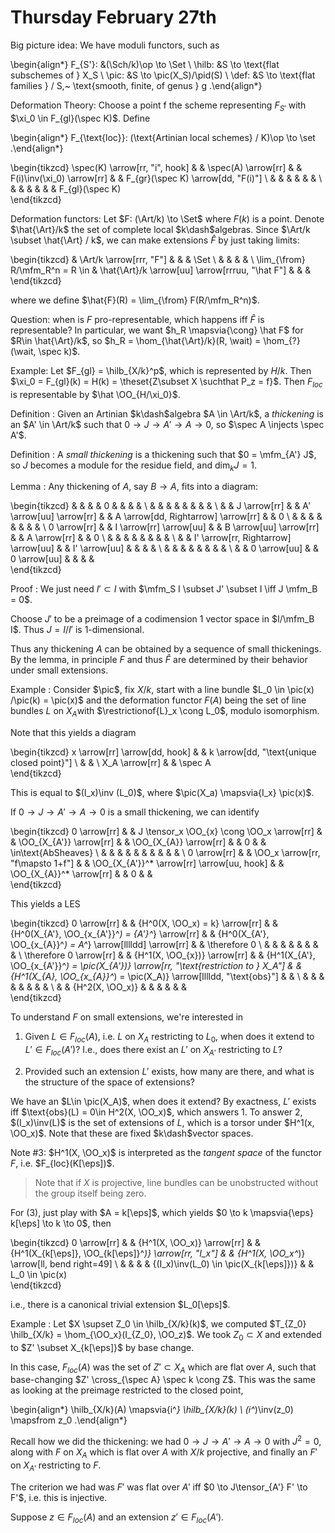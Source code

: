 # Thursday February 27th

Big picture idea:
We have moduli functors, such as

\begin{align*}
F_{S'}: &(\Sch/k)\op \to \Set \\
\hilb: &S \to \text{flat subschemes of } X_S \\
\pic: &S \to \pic(X_S)/\pid(S) \\
\def: &S \to \text{flat families } / S,~ \text{smooth, finite, of genus } g
.\end{align*}


Deformation Theory:
Choose a point f the scheme representing $F_{S'}$ with $\xi_0 \in F_{gl}(\spec K)$.
Define 

\begin{align*}
F_{\text{loc}}: (\text{Artinian local schemes} / K)\op \to \set
.\end{align*}

\begin{tikzcd}
\spec(K) \arrow[rr, "i", hook] &  & \spec(A) \arrow[rr] &  & F(i)\inv(\xi_0) \arrow[rr] &  & F_{gr}(\spec K) \arrow[dd, "F(i)"] \\
                               &  &                     &  &                            &  &                                    \\
                               &  &                     &  &                            &  & F_{gl}(\spec K)                   
\end{tikzcd}

Deformation functors:
Let $F: (\Art/k) \to \Set$ where $F(k)$ is a point.
Denote $\hat{\Art}/k$ the set of complete local $k\dash$algebras.
Since $\Art/k \subset \hat{\Art} / k$, we can make extensions $\hat F$ by just taking limits:

\begin{tikzcd}
                                & \Art/k \arrow[rrr, "F"]                         &  &  & \Set \\
                                &                                                 &  &  &      \\
\lim_{\from} R/\mfm_R^n = R \in & \hat{\Art}/k \arrow[uu] \arrow[rrruu, "\hat F"] &  &  &     
\end{tikzcd}

where we define $\hat{F}(R) = \lim_{\from} F(R/\mfm_R^n)$.

Question: when is $F$ pro-representable, which happens iff $\hat F$ is representable?
In particular, we want $h_R \mapsvia{\cong} \hat F$ for $R\in \hat{\Art}/k$, so $h_R = \hom_{\hat{\Art}/k}(R, \wait) = \hom_{?}(\wait, \spec k)$.

Example:
Let $F_{gl} = \hilb_{X/k}^p$, which is represented by $H/k$.
Then $\xi_0 = F_{gl}(k) = H(k) = \theset{Z\subset X \suchthat P_z = f}$.
Then $F_{loc}$ is representable by $\hat \OO_{H/\xi_0}$.

Definition
: Given an Artinian $k\dash$algebra $A \in \Art/k$, a *thickening* is an $A' \in \Art/k$ such that $0 \to J \to A' \to A \to 0$, so $\spec A \injects \spec A'$.

Definition
: A *small thickening* is a thickening such that $0 = \mfm_{A'} J$, so $J$ becomes a module for the residue field, and $\dim_k J = 1$.

Lemma
: Any thickening of $A$, say $B\to A$, fits into a diagram:

  \begin{tikzcd}
              &  &                                      &  & 0                        &  &                                     &  &   \\
              &  &                                      &  &                          &  &                                     &  &   \\
              &  & J \arrow[rr]                         &  & A' \arrow[uu] \arrow[rr] &  & A \arrow[dd, Rightarrow] \arrow[rr] &  & 0 \\
              &  &                                      &  &                          &  &                                     &  &   \\
  0 \arrow[rr] &  & I \arrow[rr] \arrow[uu]              &  & B \arrow[uu] \arrow[rr]  &  & A \arrow[rr]                        &  & 0 \\
              &  &                                      &  &                          &  &                                     &  &   \\
              &  & I' \arrow[rr, Rightarrow] \arrow[uu] &  & I' \arrow[uu]            &  &                                     &  &   \\
              &  &                                      &  &                          &  &                                     &  &   \\
              &  & 0 \arrow[uu]                         &  & 0 \arrow[uu]             &  &                                     &  &  
  \end{tikzcd}

Proof
: We just need $I' \subset I$ with $\mfm_S I \subset J' \subset I \iff J \mfm_B = 0$.

  Choose $J'$ to be a preimage of a codimension 1 vector space in $I/\mfm_B I$.
  Thus $J = I/I'$ is 1-dimensional.

Thus any thickening $A$ can be obtained by a sequence of small thickenings.
By the lemma, in principle $F$ and thus $\hat{F}$ are determined by their behavior under small extensions.


Example
: Consider $\pic$, fix $X/k$, start with a line bundle $L_0 \in \pic(x) /\pic(k) = \pic(x)$ and the deformation functor $F(A)$ being the set of line bundles $L$ on $X_A$with $\restrictionof{L}_x \cong L_0$, modulo isomorphism.

  Note that this yields a diagram
  
  \begin{tikzcd}
  x \arrow[rr] \arrow[dd, hook] &  & k \arrow[dd, "\text{unique closed point}"] \\
                                &  &                                            \\
  X_A \arrow[rr]                &  & \spec A                                   
  \end{tikzcd}


  This is equal to $(I_x)\inv (L_0)$, where $\pic(X_a) \mapsvia{I_x} \pic(x)$.

  If $0 \to J \to A' \to A \to 0$ is a small thickening, we can identify

  \begin{tikzcd}
  0 \arrow[rr] &  & J \tensor_x \OO_{x} \cong \OO_x \arrow[rr] &  & \OO_{X_{A'}} \arrow[rr]                    &  & \OO_{X_{A}} \arrow[rr]   &  & 0 &  & \in\text{AbSheaves} \\
              &  &                                            &  &                                            &  &                          &  &   &  &                     \\
  0 \arrow[rr] &  & \OO_x \arrow[rr, "f\mapsto 1+f"]                           &  & \OO_{X_{A'}}^* \arrow[rr] \arrow[uu, hook] &  & \OO_{X_{A}}^* \arrow[rr] &  & 0 &  &                    
  \end{tikzcd}


  This yields a LES

  \begin{tikzcd}
  0 \arrow[rr]            &  & {H^0(X, \OO_x) = k} \arrow[rr] &  & {H^0(X_{A'}, \OO_{x_{A'}}^*) = {A'}^*} \arrow[rr]                                     &  & {H^0(X_{A'}, \OO_{x_{A}}^*) = A^*} \arrow[lllldd] \arrow[rr]         &  & \therefore 0 \\
                          &  &                                &  &                                                                                       &  &                                                                      &  &              \\
  \therefore 0 \arrow[rr] &  & {H^1(X, \OO_{x})} \arrow[rr]   &  & {H^1(X_{A'}, \OO_{x_{A'}}^*) = \pic(X_{A'})} \arrow[rr, "\text{restriction to } X_A"] &  & {H^1(X_{A}, \OO_{x_{A}}^*) = \pic(X_A)} \arrow[lllldd, "\text{obs}"] &  &              \\
                          &  &                                &  &                                                                                       &  &                                                                      &  &              \\
                          &  & {H^2(X, \OO_x)}                &  &                                                                                       &  &                                                                      &  &             
  \end{tikzcd}

  To understand $F$ on small extensions, we're interested in

  1. Given $L \in F_{loc}(A)$, i.e. $L$ on $X_A$ restricting to $L_0$, when does it extend to $L' \in F_{loc}(A')$?
    I.e., does there exist an $L'$ on $X_{A'}$ restricting to $L$?

  2. Provided such an extension $L'$ exists, how many are there, and what is the structure of the space of extensions?

  We have an $L\in \pic(X_A)$, when does it extend?
  By exactness, $L'$ exists iff $\text{obs}(L) = 0\in H^2(X, \OO_x)$, which answers 1.
  To answer 2, $(I_x)\inv(L)$ is the set of extensions of $L$, which is a torsor under $H^1(x, \OO_x)$. 
  Note that these are fixed $k\dash$vector spaces.

Note #3: $H^1(X, \OO_x)$ is interpreted as the *tangent space* of the functor $F$, i.e. $F_{loc}(K[\eps])$.

> Note that if $X$ is projective, line bundles can be unobstructed without the group itself being zero.


For (3), just play with $A = k[\eps]$, which yields $0 \to k \mapsvia{\eps} k[\eps] \to k \to 0$, then 

\begin{tikzcd}
0 \arrow[rr] &  & {H^1(X, \OO_x)} \arrow[rr] &  & {H^1(X_{k[\eps]}, \OO_{k[\eps]}^*)} \arrow[rr, "I_x"] &  & {H^1(X, \OO_x^*)} \arrow[ll, bend right=49] \\
             &  &                            &  & {(I_x)\inv(L_0) \in \pic(X_{k[\eps]})}                &  & L_0 \in \pic(x)                            
\end{tikzcd}

i.e., there is a canonical trivial extension $L_0[\eps]$.

Example
: Let $X \supset Z_0 \in \hilb_{X/k}(k)$, we computed $T_{Z_0} \hilb_{X/k} =  \hom_{\OO_x}(I_{Z_0}, \OO_z)$.
  We took $Z_0 \subset X$ and extended to $Z' \subset X_{k[\eps]}$ by base change.

  In this case, $F_{loc}(A)$ was the set of $Z'\subset X_A$ which are flat over $A$, such that base-changing $Z' \cross_{\spec A} \spec k \cong Z$.
  This was the same as looking at the preimage restricted to the closed point,

  \begin{align*}
  \hilb_{X/k}(A) \mapsvia{i^*} \hilb_{X/k}(k) \\
  (i^*)\inv(z_0) \mapsfrom z_0
  .\end{align*}

  Recall how we did the thickening: we had
  $0 \to J \to A' \to A \to 0$ with $J^2 = 0$, along with $F$ on $X_A$ which is flat over $A$ with $X/k$ projective, and finally an $F'$ on $X_{A'}$ restricting to $F$.

  The criterion we had was $F'$ was flat over $A'$ iff $0 \to J\tensor_{A'} F' \to F'$, i.e. this is injective.

  Suppose $z\in F_{loc}(A)$ and an extension $z' \in F_{loc}(A')$.

